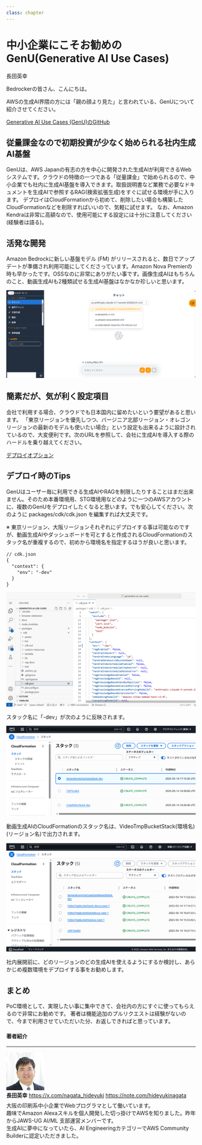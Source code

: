 ```yaml
---
class: chapter
---
```


# 中小企業にこそお勧めのGenU(Generative AI Use Cases)

<div class="flush-right">
長田英幸
</div>


Bedrockerの皆さん、こんにちは。

AWSの生成AI界隈の方には「親の顔より見た」と言われている、GenUについて紹介させてください。

[Generative AI Use Cases (GenU)のGitHub](https://github.com/aws-samples/generative-ai-use-cases)

## 従量課金なので初期投資が少なく始められる社内生成AI基盤
GenUは、AWS Japanの有志の方を中心に開発された生成AIが利用できるWebシステムです。クラウドの特徴の一つである「従量課金」で始められるので、中小企業でも社内に生成AI基盤を導入できます。取扱説明書など業務で必要なドキュメントを生成AIで参照するRAG(検索拡張生成)をすぐに試せる環境が手に入ります。
デプロイはCloudFormationから初めて、削除したい場合も構築したCloudFormationなどを削除すればいいので、気軽に試せます。
なお、Amazon Kendraは非常に高額なので、使用可能にする設定には十分に注意してください(経験者は語る)。

## 活発な開発
Amazon Bedrockに新しい基盤モデル (FM) がリリースされると、数日でアップデートが準備され利用可能にしてくださっています。Amazon Nova Premierの時も早かったです。OSSなのに非常にありがたい事です。画像生成AIはもちろんのこと、動画生成AIも2種類試せる生成AI基盤はなかなか珍しいと思います。

![GenU画像](images/chap-nagata-amazonnova/gen01.png)

## 簡素だが、気が利く設定項目
会社で利用する場合、クラウドでも日本国内に留めたいという要望があると思います。
「東京リージョンを優先しつつ、バージニア北部リージョン・オレゴンリージョンの最新のモデルも使いたい場合」という設定も出来るように設計されているので、大変便利です。次のURLを参照して、会社に生成AIを導入する際のハードルを乗り越えてください。

[デプロイオプション](https://github.com/aws-samples/generative-ai-use-cases/blob/main/docs/ja/DEPLOY_OPTION.md)

## デプロイ時のTips
GenUはユーザー毎に利用できる生成AIやRAGを制限したりすることはまだ出来ません。そのため本番環境用、STG環境用などのように一つのAWSアカウントに、複数のGenUをデプロイしたくなると思います。でも安心してください。次のように packages/cdk/cdk.json を編集すれば大丈夫です。

※ 東京リージョン、大阪リージョンそれぞれにデプロイする事は可能なのですが、動画生成AIやダッシュボードを可とすると作成されるCloudFormationのスタック名が重複するので、初めから環境名を指定するほうが良いと思います。

    // cdk.json
    {
      "context": {
        "env": "-dev"
      }
    }

![GenU設定1](images/chap-nagata-amazonnova/gen02.png)

スタック名に「-dev」が次のように反映されます。

![GenU設定2](images/chap-nagata-amazonnova/gen03.png)

動画生成AIのCloudFormationのスタック名は、VideoTmpBucketStack(環境名)(リージョン名)で出力されます。

![GenU設定3](images/chap-nagata-amazonnova/gen04.png)

社内展開前に、どのリージョンのどの生成AIを使えるようにするか検討し、あらかじめ複数環境をデプロイする事をお勧めします。

## まとめ
PoC環境として、実現したい事に集中できて、会社内の方にすぐに使ってもらえるので非常にお勧めです。
著者は機能追加のプルリクエストは経験がないので、今まで利用させていただいた分、お返しできればと思っています。

#### 著者紹介
---

<div class="author-profile">
    <img src="images/chap-nagata-amazonnova/nagata.png" width="20%">
    <div>
            <b>長田英幸</b>
            <a href="https://x.com/nagata_hideyuki">https://x.com/nagata_hideyuki</a>
            <a href="https://note.com/hideyukinagata">https://note.com/hideyukinagata</a>
    </div>
</div>
<p style="margin-top: 0.5em; margin-bottom: 2em;">
大阪の印刷系中小企業でWebプログラマとして働いています。<br/>
趣味でAmazon Alexaスキルを個人開発した切っ掛けでAWSを知りました。昨年からJAWS-UG AI/ML 支部運営メンバーです。<br/>
生成AIに夢中になっていたら、AI EngineeringカテゴリーでAWS Community Builderに認定いただきました。
</p>